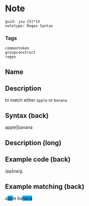 # Note
```
guid: jxu-{5}*1V
notetype: Regex Syntax
```

### Tags
```
commontoken
groupconstruct
regex
```

## Name


## Description
to match either <code>apple</code> or <code>banana</code>

## Syntax (back)
apple|banana

## Description (long)


## Example code (back)
/pp|na/g

## Example matching (back)
a<span style="background-color: rgb(0, 170, 255);">pp</span>le
ba<span style="background-color: rgb(0, 170, 255);">nana</span>

